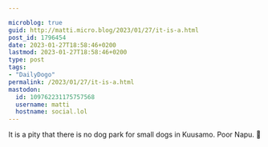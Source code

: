 ```yaml
---

microblog: true
guid: http://matti.micro.blog/2023/01/27/it-is-a.html
post_id: 1796454
date: 2023-01-27T18:58:46+0200
lastmod: 2023-01-27T18:58:46+0200
type: post
tags:
- "DailyDogo"
permalink: /2023/01/27/it-is-a.html
mastodon:
  id: 109762231175757568
  username: matti
  hostname: social.lol
---
```

It is a pity that there is no dog park for small dogs in Kuusamo. Poor Napu. 🐶
